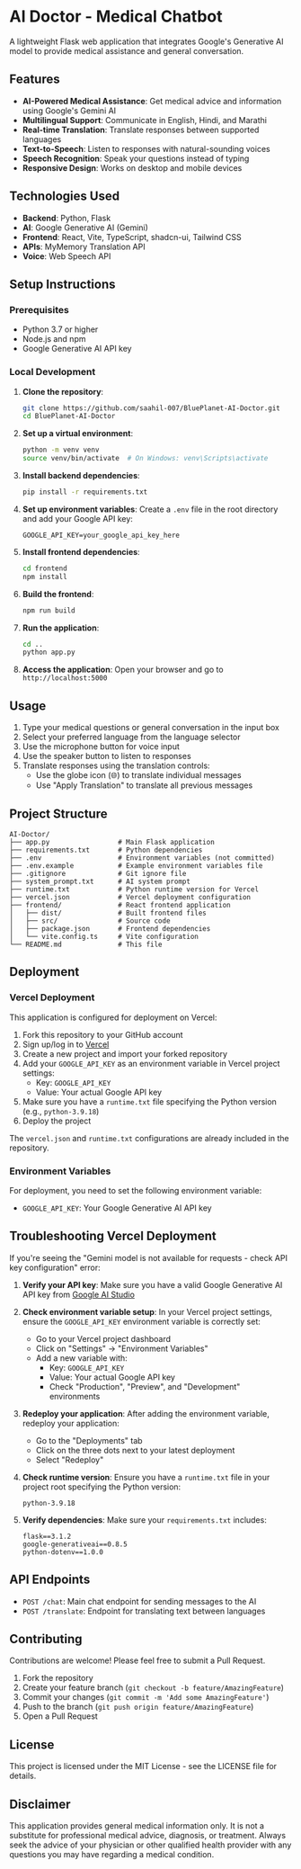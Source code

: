 # AI Doctor - Medical Chatbot

A lightweight Flask web application that integrates Google's Generative AI model to provide medical assistance and general conversation.

## Features

- **AI-Powered Medical Assistance**: Get medical advice and information using Google's Gemini AI
- **Multilingual Support**: Communicate in English, Hindi, and Marathi
- **Real-time Translation**: Translate responses between supported languages
- **Text-to-Speech**: Listen to responses with natural-sounding voices
- **Speech Recognition**: Speak your questions instead of typing
- **Responsive Design**: Works on desktop and mobile devices

## Technologies Used

- **Backend**: Python, Flask
- **AI**: Google Generative AI (Gemini)
- **Frontend**: React, Vite, TypeScript, shadcn-ui, Tailwind CSS
- **APIs**: MyMemory Translation API
- **Voice**: Web Speech API

## Setup Instructions

### Prerequisites
- Python 3.7 or higher
- Node.js and npm
- Google Generative AI API key

### Local Development

1. **Clone the repository**:
   ```bash
   git clone https://github.com/saahil-007/BluePlanet-AI-Doctor.git
   cd BluePlanet-AI-Doctor
   ```

2. **Set up a virtual environment**:
   ```bash
   python -m venv venv
   source venv/bin/activate  # On Windows: venv\Scripts\activate
   ```

3. **Install backend dependencies**:
   ```bash
   pip install -r requirements.txt
   ```

4. **Set up environment variables**:
   Create a `.env` file in the root directory and add your Google API key:
   ```
   GOOGLE_API_KEY=your_google_api_key_here
   ```

5. **Install frontend dependencies**:
   ```bash
   cd frontend
   npm install
   ```

6. **Build the frontend**:
   ```bash
   npm run build
   ```

7. **Run the application**:
   ```bash
   cd ..
   python app.py
   ```

8. **Access the application**:
   Open your browser and go to `http://localhost:5000`

## Usage

1. Type your medical questions or general conversation in the input box
2. Select your preferred language from the language selector
3. Use the microphone button for voice input
4. Use the speaker button to listen to responses
5. Translate responses using the translation controls:
   - Use the globe icon (🌐) to translate individual messages
   - Use "Apply Translation" to translate all previous messages

## Project Structure

```
AI-Doctor/
├── app.py                 # Main Flask application
├── requirements.txt       # Python dependencies
├── .env                   # Environment variables (not committed)
├── .env.example           # Example environment variables file
├── .gitignore             # Git ignore file
├── system_prompt.txt      # AI system prompt
├── runtime.txt            # Python runtime version for Vercel
├── vercel.json            # Vercel deployment configuration
├── frontend/              # React frontend application
│   ├── dist/              # Built frontend files
│   ├── src/               # Source code
│   ├── package.json       # Frontend dependencies
│   └── vite.config.ts     # Vite configuration
└── README.md              # This file
```

## Deployment

### Vercel Deployment

This application is configured for deployment on Vercel:

1. Fork this repository to your GitHub account
2. Sign up/log in to [Vercel](https://vercel.com)
3. Create a new project and import your forked repository
4. Add your `GOOGLE_API_KEY` as an environment variable in Vercel project settings:
   - Key: `GOOGLE_API_KEY`
   - Value: Your actual Google API key
5. Make sure you have a `runtime.txt` file specifying the Python version (e.g., `python-3.9.18`)
6. Deploy the project

The `vercel.json` and `runtime.txt` configurations are already included in the repository.

### Environment Variables

For deployment, you need to set the following environment variable:
- `GOOGLE_API_KEY`: Your Google Generative AI API key

## Troubleshooting Vercel Deployment

If you're seeing the "Gemini model is not available for requests - check API key configuration" error:

1. **Verify your API key**: Make sure you have a valid Google Generative AI API key from [Google AI Studio](https://aistudio.google.com/)

2. **Check environment variable setup**: In your Vercel project settings, ensure the `GOOGLE_API_KEY` environment variable is correctly set:
   - Go to your Vercel project dashboard
   - Click on "Settings" → "Environment Variables"
   - Add a new variable with:
     - Key: `GOOGLE_API_KEY`
     - Value: Your actual Google API key
     - Check "Production", "Preview", and "Development" environments

3. **Redeploy your application**: After adding the environment variable, redeploy your application:
   - Go to the "Deployments" tab
   - Click on the three dots next to your latest deployment
   - Select "Redeploy"

4. **Check runtime version**: Ensure you have a `runtime.txt` file in your project root specifying the Python version:
   ```
   python-3.9.18
   ```

5. **Verify dependencies**: Make sure your `requirements.txt` includes:
   ```
   flask==3.1.2
   google-generativeai==0.8.5
   python-dotenv==1.0.0
   ```

## API Endpoints

- `POST /chat`: Main chat endpoint for sending messages to the AI
- `POST /translate`: Endpoint for translating text between languages

## Contributing

Contributions are welcome! Please feel free to submit a Pull Request.

1. Fork the repository
2. Create your feature branch (`git checkout -b feature/AmazingFeature`)
3. Commit your changes (`git commit -m 'Add some AmazingFeature'`)
4. Push to the branch (`git push origin feature/AmazingFeature`)
5. Open a Pull Request

## License

This project is licensed under the MIT License - see the LICENSE file for details.

## Disclaimer

This application provides general medical information only. It is not a substitute for professional medical advice, diagnosis, or treatment. Always seek the advice of your physician or other qualified health provider with any questions you may have regarding a medical condition.